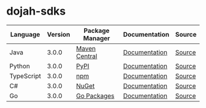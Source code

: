 # dojah-sdks


|Language|Version|Package Manager|Documentation|Source|
|-|-|-|-|-|
|Java|3.0.0|[Maven Central](https://search.maven.org/artifact/com.konfigthis.dojah/dojah-java-sdk/3.0.0/jar)|[Documentation](https://github.com/konfig-dev/dojah-sdks/tree/main/java/README.md)|[Source](https://github.com/konfig-dev/dojah-sdks/tree/main/java)|
|Python|3.0.0|[PyPI](https://pypi.org/project/dojah-python-sdk/3.0.0)|[Documentation](https://github.com/konfig-dev/dojah-sdks/tree/main/python/README.md)|[Source](https://github.com/konfig-dev/dojah-sdks/tree/main/python)|
|TypeScript|3.0.0|[npm](https://www.npmjs.com/package/dojah-typescript-sdk/v/3.0.0)|[Documentation](https://github.com/konfig-dev/dojah-sdks/tree/main/typescript/README.md)|[Source](https://github.com/konfig-dev/dojah-sdks/tree/main/typescript)|
|C#|3.0.0|[NuGet](https://nuget.org/packages/Dojah.Net/3.0.0)|[Documentation](https://github.com/konfig-dev/dojah-sdks/tree/main/csharp/README.md)|[Source](https://github.com/konfig-dev/dojah-sdks/tree/main/csharp)|
|Go|3.0.0|[Go Packages](https://pkg.go.dev/github.com/konfig-dev/dojah-sdks/go)|[Documentation](https://github.com/konfig-dev/dojah-sdks/tree/main/go/README.md)|[Source](https://github.com/konfig-dev/dojah-sdks/tree/main/go)|